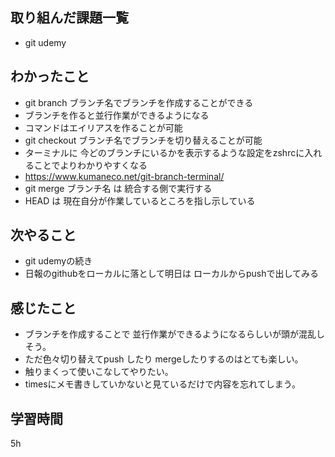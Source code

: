 ## 取り組んだ課題一覧
- git udemy
## わかったこと
- git branch ブランチ名でブランチを作成することができる
- ブランチを作ると並行作業ができるようになる
- コマンドはエイリアスを作ることが可能
- git checkout ブランチ名でブランチを切り替えることが可能
- ターミナルに 今どのブランチにいるかを表示するような設定をzshrcに入れることでよりわかりやすくなる
- https://www.kumaneco.net/git-branch-terminal/
- git merge ブランチ名 は 統合する側で実行する
- HEAD は 現在自分が作業しているところを指し示している
## 次やること
- git udemyの続き
- 日報のgithubをローカルに落として明日は ローカルからpushで出してみる
## 感じたこと
- ブランチを作成することで 並行作業ができるようになるらしいが頭が混乱しそう。
- ただ色々切り替えてpush したり mergeしたりするのはとても楽しい。
- 触りまくって使いこなしてやりたい。
- timesにメモ書きしていかないと見ているだけで内容を忘れてしまう。
## 学習時間
5h
